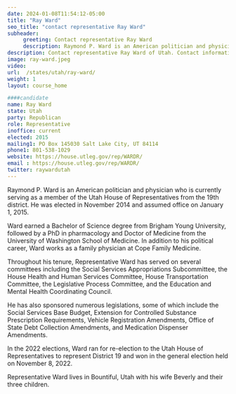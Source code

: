 ```yaml
---
date: 2024-01-08T11:54:12-05:00
title: "Ray Ward"
seo_title: "contact representative Ray Ward"
subheader:
     greeting: Contact representative Ray Ward
     description: Raymond P. Ward is an American politician and physician who is currently serving as a member of the Utah House of Representatives from the 19th district. He was elected in November 2014 and assumed office on January 1, 2015.
description: Contact representative Ray Ward of Utah. Contact information for Ray Ward includes email address, phone number, and mailing address.
image: ray-ward.jpeg
video:
url:  /states/utah/ray-ward/
weight: 1
layout: course_home

####candidate
name: Ray Ward
state: Utah
party: Republican
role: Representative
inoffice: current
elected: 2015
mailing1: PO Box 145030 Salt Lake City, UT 84114
phone1: 801-538-1029
website: https://house.utleg.gov/rep/WARDR/
email : https://house.utleg.gov/rep/WARDR/
twitter: raywardutah
---
```


Raymond P. Ward is an American politician and physician who is currently serving as a member of the Utah House of Representatives from the 19th district. He was elected in November 2014 and assumed office on January 1, 2015.

Ward earned a Bachelor of Science degree from Brigham Young University, followed by a PhD in pharmacology and Doctor of Medicine from the University of Washington School of Medicine. In addition to his political career, Ward works as a family physician at Cope Family Medicine.

Throughout his tenure, Representative Ward has served on several committees including the Social Services Appropriations Subcommittee, the House Health and Human Services Committee, House Transportation Committee, the Legislative Process Committee, and the Education and Mental Health Coordinating Council.

He has also sponsored numerous legislations, some of which include the Social Services Base Budget, Extension for Controlled Substance Prescription Requirements, Vehicle Registration Amendments, Office of State Debt Collection Amendments, and Medication Dispenser Amendments.

In the 2022 elections, Ward ran for re-election to the Utah House of Representatives to represent District 19 and won in the general election held on November 8, 2022.

Representative Ward lives in Bountiful, Utah with his wife Beverly and their three children.
